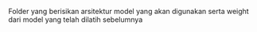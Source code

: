 Folder yang berisikan arsitektur model yang akan digunakan serta weight dari model yang telah dilatih sebelumnya
